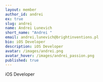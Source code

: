 ```yaml
---
layout: member
author_id: andrei
ex: true
slug: andrei
name: Andrei Lunevich
short_name: "Andrei "
email: andrei.lunevich@brightinventions.pl
bio: iOS Developer
description: iOS Developer
avatar: /images/andrei.png
avatar_hover: /images/andrei_passion.png
published: true
---
```

iOS Developer
